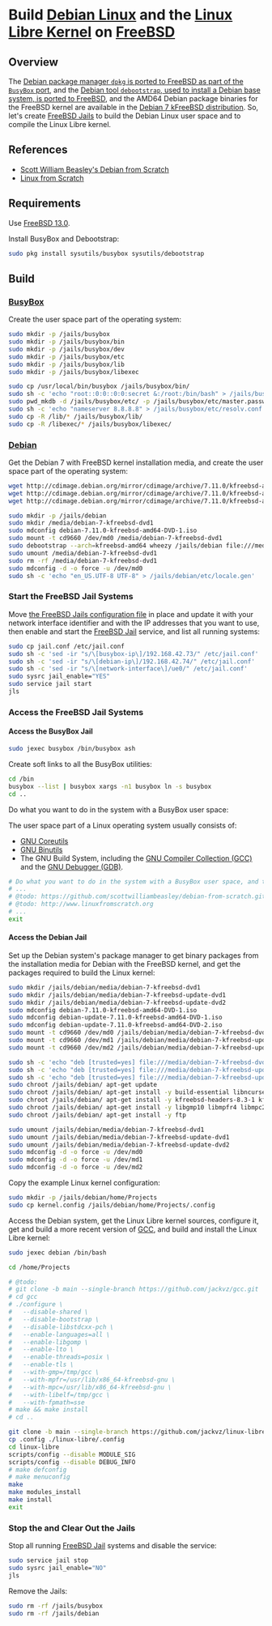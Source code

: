 # Build [Debian Linux](https://www.debian.org/) and the [Linux Libre Kernel](https://www.fsfla.org/ikiwiki/selibre/linux-libre/) on [FreeBSD](https://www.freebsd.org/)

## Overview

The [Debian package manager `dpkg` is ported to FreeBSD as part of the `BusyBox` port](https://cgit.freebsd.org/ports/tree/sysutils/busybox/pkg-descr), and the [Debian tool `debootstrap`, used to install a Debian base system, is ported to FreeBSD](https://cgit.freebsd.org/ports/tree/sysutils/debootstrap/pkg-descr), and the AMD64 Debian package binaries for the FreeBSD kernel are available in the [Debian 7 kFreeBSD distribution](https://www.debian.org/releases/wheezy/kfreebsd-amd64/release-notes.en.pdf). So, let's create [FreeBSD Jails](https://docs.freebsd.org/en/books/handbook/jails/) to build the Debian Linux user space and to compile the Linux Libre kernel.

## References

- [Scott William Beasley's Debian from Scratch](https://github.com/scottwilliambeasley/debian-from-scratch.git)
- [Linux from Scratch](http://www.linuxfromscratch.org)

## Requirements

Use [FreeBSD 13.0](https://www.freebsd.org/releases/13.0R/announce/).

Install BusyBox and Debootstrap:

```sh
sudo pkg install sysutils/busybox sysutils/debootstrap
```

## Build

### [BusyBox](https://busybox.net/)

Create the user space part of the operating system:

```sh
sudo mkdir -p /jails/busybox
sudo mkdir -p /jails/busybox/bin
sudo mkdir -p /jails/busybox/dev
sudo mkdir -p /jails/busybox/etc
sudo mkdir -p /jails/busybox/lib
sudo mkdir -p /jails/busybox/libexec

sudo cp /usr/local/bin/busybox /jails/busybox/bin/
sudo sh -c 'echo "root::0:0::0:0:secret &:/root:/bin/bash" > /jails/busybox/etc/master.passwd'
sudo pwd_mkdb -d /jails/busybox/etc/ -p /jails/busybox/etc/master.passwd
sudo sh -c 'echo "nameserver 8.8.8.8" > /jails/busybox/etc/resolv.conf'
sudo cp -R /lib/* /jails/busybox/lib/
sudo cp -R /libexec/* /jails/busybox/libexec/
```

### [Debian](https://www.debian.org/)

Get the Debian 7 with FreeBSD kernel installation media, and create the user space part of the operating system:

```sh
wget http://cdimage.debian.org/mirror/cdimage/archive/7.11.0/kfreebsd-amd64/iso-dvd/debian-7.11.0-kfreebsd-amd64-DVD-1.iso
wget http://cdimage.debian.org/mirror/cdimage/archive/7.11.0/kfreebsd-amd64/iso-dvd/debian-update-7.11.0-kfreebsd-amd64-DVD-1.iso
wget http://cdimage.debian.org/mirror/cdimage/archive/7.11.0/kfreebsd-amd64/iso-dvd/debian-update-7.11.0-kfreebsd-amd64-DVD-2.iso

sudo mkdir -p /jails/debian
sudo mkdir /media/debian-7-kfreebsd-dvd1
sudo mdconfig debian-7.11.0-kfreebsd-amd64-DVD-1.iso
sudo mount -t cd9660 /dev/md0 /media/debian-7-kfreebsd-dvd1
sudo debootstrap --arch=kfreebsd-amd64 wheezy /jails/debian file:///media/debian-7-kfreebsd-dvd1
sudo umount /media/debian-7-kfreebsd-dvd1
sudo rm -rf /media/debian-7-kfreebsd-dvd1
sudo mdconfig -d -o force -u /dev/md0
sudo sh -c 'echo "en_US.UTF-8 UTF-8" > /jails/debian/etc/locale.gen'
```

### Start the FreeBSD Jail Systems

Move [the FreeBSD Jails configuration file](./jail.conf) in place and update it with your network interface identifier and with the IP addresses that you want to use, then enable and start the [FreeBSD Jail](https://docs.freebsd.org/en/books/handbook/jails/) service, and list all running systems:

```sh
sudo cp jail.conf /etc/jail.conf
sudo sh -c 'sed -ir "s/\[busybox-ip\]/192.168.42.73/" /etc/jail.conf'
sudo sh -c 'sed -ir "s/\[debian-ip\]/192.168.42.74/" /etc/jail.conf'
sudo sh -c 'sed -ir "s/\[network-interface\]/ue0/" /etc/jail.conf'
sudo sysrc jail_enable="YES"
sudo service jail start
jls
```

### Access the FreeBSD Jail Systems

#### Access the BusyBox Jail

```sh
sudo jexec busybox /bin/busybox ash
```

Create soft links to all the BusyBox utilities:

```sh
cd /bin
busybox --list | busybox xargs -n1 busybox ln -s busybox
cd ..
```

Do what you want to do in the system with a BusyBox user space:

The user space part of a Linux operating system usually consists of:
- [GNU Coreutils](https://www.gnu.org/software/coreutils/)
- [GNU Binutils](https://www.gnu.org/software/binutils)
- The GNU Build System, including the [GNU Compiler Collection (GCC)](https://www.gnu.org/software/gcc/) and the [GNU Debugger (GDB)](https://www.sourceware.org/gdb/).

```sh
# Do what you want to do in the system with a BusyBox user space, and then exit back out to FreeBSD
# ...
# @todo: https://github.com/scottwilliambeasley/debian-from-scratch.git
# @todo: http://www.linuxfromscratch.org
# ...
exit
```

#### Access the Debian Jail

Set up the Debian system's package manager to get binary packages from the installation media for Debian with the FreeBSD kernel, and get the packages required to build the Linux kernel:

```sh
sudo mkdir /jails/debian/media/debian-7-kfreebsd-dvd1
sudo mkdir /jails/debian/media/debian-7-kfreebsd-update-dvd1
sudo mkdir /jails/debian/media/debian-7-kfreebsd-update-dvd2
sudo mdconfig debian-7.11.0-kfreebsd-amd64-DVD-1.iso
sudo mdconfig debian-update-7.11.0-kfreebsd-amd64-DVD-1.iso
sudo mdconfig debian-update-7.11.0-kfreebsd-amd64-DVD-2.iso
sudo mount -t cd9660 /dev/md0 /jails/debian/media/debian-7-kfreebsd-dvd1
sudo mount -t cd9660 /dev/md1 /jails/debian/media/debian-7-kfreebsd-update-dvd1
sudo mount -t cd9660 /dev/md2 /jails/debian/media/debian-7-kfreebsd-update-dvd2

sudo sh -c 'echo "deb [trusted=yes] file:///media/debian-7-kfreebsd-dvd1 wheezy main contrib" > /jails/debian/etc/apt/sources.list'
sudo sh -c 'echo "deb [trusted=yes] file:///media/debian-7-kfreebsd-update-dvd1 wheezy main contrib non-free" >> /jails/debian/etc/apt/sources.list'
sudo sh -c 'echo "deb [trusted=yes] file:///media/debian-7-kfreebsd-update-dvd2 wheezy main contrib non-free" >> /jails/debian/etc/apt/sources.list'
sudo chroot /jails/debian/ apt-get update
sudo chroot /jails/debian/ apt-get install -y build-essential libncurses-dev libelf1 bison flex libssl-dev bc git
sudo chroot /jails/debian/ apt-get install -y kfreebsd-headers-8.3-1 kfreebsd-kernel-headers util-linux util-linux-locales linux-base linux-source-3.2 linux-support-3.2.0-4
sudo chroot /jails/debian/ apt-get install -y libgmp10 libmpfr4 libmpc2
sudo chroot /jails/debian/ apt-get install -y ftp

sudo umount /jails/debian/media/debian-7-kfreebsd-dvd1
sudo umount /jails/debian/media/debian-7-kfreebsd-update-dvd1
sudo umount /jails/debian/media/debian-7-kfreebsd-update-dvd2
sudo mdconfig -d -o force -u /dev/md0
sudo mdconfig -d -o force -u /dev/md1
sudo mdconfig -d -o force -u /dev/md2
```

Copy the example Linux kernel configuration:

```sh
sudo mkdir -p /jails/debian/home/Projects
sudo cp kernel.config /jails/debian/home/Projects/.config
```

Access the Debian system, get the Linux Libre kernel sources, configure it, get and build a more recent version of [GCC](https://gcc.gnu.org/), and build and install the Linux Libre kernel:

```sh
sudo jexec debian /bin/bash
```

```sh
cd /home/Projects

# @todo:
# git clone -b main --single-branch https://github.com/jackvz/gcc.git
# cd gcc
# ./configure \
#   --disable-shared \
#   --disable-bootstrap \
#   --disable-libstdcxx-pch \
#   --enable-languages=all \
#   --enable-libgomp \
#   --enable-lto \
#   --enable-threads=posix \
#   --enable-tls \
#   --with-gmp=/tmp/gcc \
#   --with-mpfr=/usr/lib/x86_64-kfreebsd-gnu \
#   --with-mpc=/usr/lib/x86_64-kfreebsd-gnu \
#   --with-libelf=/tmp/gcc \
#   --with-fpmath=sse
# make && make install
# cd ..

git clone -b main --single-branch https://github.com/jackvz/linux-libre.git
cp .config ./linux-libre/.config
cd linux-libre
scripts/config --disable MODULE_SIG
scripts/config --disable DEBUG_INFO
# make defconfig
# make menuconfig
make
make modules_install
make install
exit
```

### Stop the and Clear Out the Jails

Stop all running [FreeBSD Jail](https://docs.freebsd.org/en/books/handbook/jails/) systems and disable the service:

```sh
sudo service jail stop
sudo sysrc jail_enable="NO"
jls
```

Remove the Jails:

```sh
sudo rm -rf /jails/busybox
sudo rm -rf /jails/debian
```
